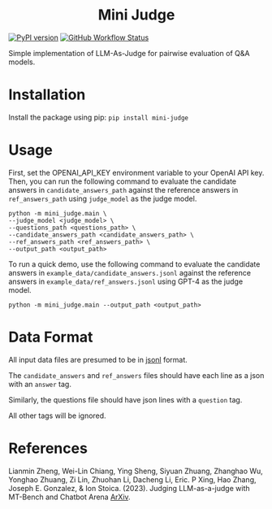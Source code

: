 <h1 align="center">
<span>Mini Judge</span>
</h1>

[![PyPI version](https://badge.fury.io/py/mini-judge.svg)](https://badge.fury.io/py/mini-judge)
<a href="https://github.com/mrcabbage972/mini-judge/actions/workflows/pre-commit.yml">![GitHub Workflow Status](https://img.shields.io/github/actions/workflow/status/mrcabbage972/mini-judge/pre-commit.yml?label=pre-commit)</a>


Simple implementation of LLM-As-Judge for pairwise evaluation of Q&A models.

# Installation
Install the package using pip:
```pip install mini-judge```

# Usage
First, set the OPENAI_API_KEY environment variable to your OpenAI API key.
Then, you can run the following command to evaluate the candidate answers in `candidate_answers_path` against the reference answers in `ref_answers_path` using `judge_model` as the judge model.
```
python -m mini_judge.main \
--judge_model <judge_model> \
--questions_path <questions_path> \
--candidate_answers_path <candidate_answers_path> \
--ref_answers_path <ref_answers_path> \
--output_path <output_path>
```

To run a quick demo, use the following command to evaluate the candidate answers in `example_data/candidate_answers.jsonl` against the reference answers in `example_data/ref_answers.jsonl` using GPT-4 as the judge model.
```
python -m mini_judge.main --output_path <output_path>
```
# Data Format
All input data files are presumed to be in [jsonl](https://jsonlines.org/) format.

The `candidate_answers` and `ref_answers` files should have each line as a json with an `answer` tag.

Similarly, the questions file should have json lines with a `question` tag.

All other tags will be ignored.

# References
Lianmin Zheng, Wei-Lin Chiang, Ying Sheng, Siyuan Zhuang, Zhanghao Wu, Yonghao Zhuang, Zi Lin, Zhuohan Li, Dacheng Li, Eric. P Xing, Hao Zhang, Joseph E. Gonzalez, & Ion Stoica. (2023). Judging LLM-as-a-judge with MT-Bench and Chatbot Arena [ArXiv](https://arxiv.org/abs/2306.05685).
